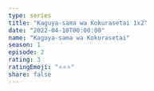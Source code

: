```yaml
--- 
type: series 
title: "Kaguya-sama wa Kokurasetai 1x2" 
date: "2022-04-10T00:00:00" 
name: "Kaguya-sama wa Kokurasetai" 
season: 1 
episode: 2 
rating: 3 
ratingEmoji: "⭐️⭐️⭐️" 
share: false 
---
```


